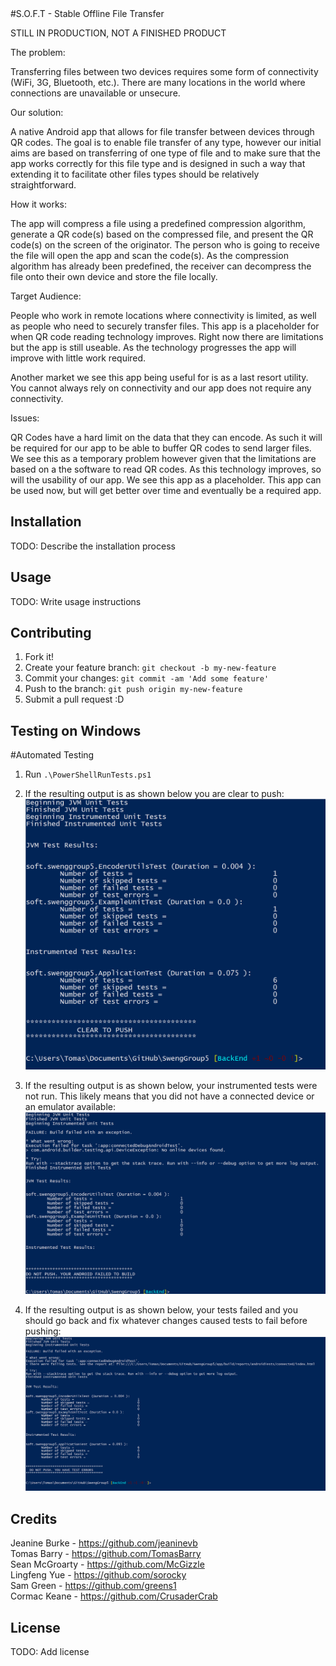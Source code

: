 <snippet>
  <content>
#S.O.F.T - Stable Offline File Transfer

STILL IN PRODUCTION, NOT A FINISHED PRODUCT

The problem:

Transferring files between two devices requires some form of connectivity (WiFi, 3G, Bluetooth, etc.). There are many locations in the world where connections are unavailable or unsecure.

Our solution:

A native Android app that allows for file transfer between devices through QR codes. The goal is to enable file transfer of any type, however our initial aims are based on transferring of one type of file and to make sure that the app works correctly for this file type and is designed in such a way that extending it to facilitate other files types should be relatively straightforward.

How it works:

The app will compress a file using a predefined compression algorithm, generate a QR code(s) based on the compressed file, and present the QR code(s) on the screen of the originator. The person who is going to receive the file will open the app and scan the code(s). As the compression algorithm has already been predefined, the receiver can decompress the file onto their own device and store the file locally.

Target Audience:

People who work in remote locations where connectivity is limited, as well as people who need to securely transfer files. This app is a placeholder for when QR code reading technology improves. Right now there are limitations but the app is still useable. As the technology progresses the app will improve with little work required.

Another market we see this app being useful for is as a last resort utility. You cannot always rely on connectivity and our app does not require any connectivity.

Issues:

QR Codes have a hard limit on the data that they can encode. As such it will be required for our app to be able to buffer QR codes to send larger files. We see this as a temporary problem however given that the limitations are based on a the software to read QR codes. As this technology improves, so will the usability of our app. We see this app as a placeholder. This app can be used now, but will get better over time and eventually be a required app.

## Installation
TODO: Describe the installation process

## Usage
TODO: Write usage instructions

## Contributing
1. Fork it!
2. Create your feature branch: `git checkout -b my-new-feature`
3. Commit your changes: `git commit -am 'Add some feature'`
4. Push to the branch: `git push origin my-new-feature`
5. Submit a pull request :D

## Testing on Windows

#Automated Testing
1. Run ```.\PowerShellRunTests.ps1```
2. If the resulting output is as shown below you are clear to push:
![alt tag](https://github.com/jeaninevb/SwengGroup5/blob/BackEnd/README_Images/Powershell_ClearToPush.PNG)

3. If the resulting output is as shown below, your instrumented tests were not run. This likely means that you did not have a connected device or an emulator available:
![alt tag](https://github.com/jeaninevb/SwengGroup5/blob/BackEnd/README_Images/Powershell_AndroidBuildFail.PNG)

4. If the resulting output is as shown below, your tests failed and you should go back and fix whatever changes caused tests to fail before pushing:
![alt tag](https://github.com/jeaninevb/SwengGroup5/blob/BackEnd/README_Images/Powershell_FailedTests.PNG)



## Credits
Jeanine Burke - https://github.com/jeaninevb<br />
Tomas Barry - https://github.com/TomasBarry<br />
Sean McGroarty - https://github.com/McGizzle<br />
Lingfeng Yue - https://github.com/sorocky<br />
Sam Green - https://github.com/greens1<br />
Cormac Keane - https://github.com/CrusaderCrab<br />

## License
TODO: Add license</content>
</snippet>

